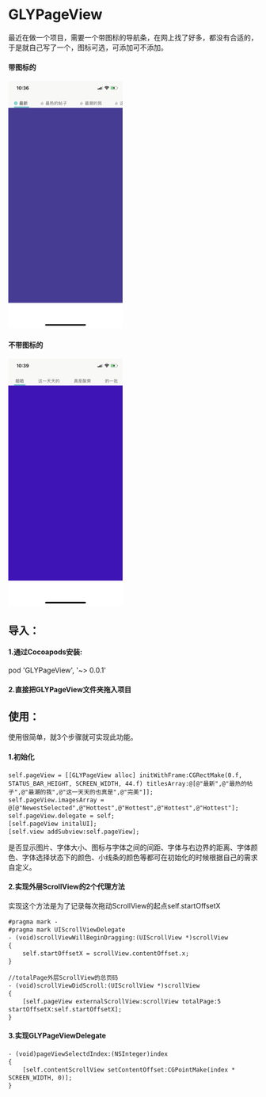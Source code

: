 # GLYPageView

最近在做一个项目，需要一个带图标的导航条，在网上找了好多，都没有合适的，于是就自己写了一个，图标可选，可添加可不添加。

#### 带图标的

![Image text](https://github.com/Jason318/GLYPageView/blob/master/READMEIMAGES/EE53655F1A5B8DE0F21E7801B592A60F.gif)

#### 不带图标的

![Image text](https://github.com/Jason318/GLYPageView/blob/master/READMEIMAGES/8A1A06E02C6808FEC7020555C310E062.gif)

## 导入：

#### 1.通过Cocoapods安装:

pod 'GLYPageView', '~> 0.0.1'

#### 2.直接把GLYPageView文件夹拖入项目

## 使用：

使用很简单，就3个步骤就可实现此功能。

#### 1.初始化

```
self.pageView = [[GLYPageView alloc] initWithFrame:CGRectMake(0.f, STATUS_BAR_HEIGHT, SCREEN_WIDTH, 44.f) titlesArray:@[@"最新",@"最热的帖子",@"最潮的我",@"这一天天的也真是",@"完美"]];
self.pageView.imagesArray = @[@"NewestSelected",@"Hottest",@"Hottest",@"Hottest",@"Hottest"];
self.pageView.delegate = self;
[self.pageView initalUI];
[self.view addSubview:self.pageView];
```
是否显示图片、字体大小、图标与字体之间的间距、字体与右边界的距离、字体颜色、字体选择状态下的颜色、小线条的颜色等都可在初始化的时候根据自己的需求自定义。

#### 2.实现外层ScrollView的2个代理方法

实现这个方法是为了记录每次拖动ScrollView的起点self.startOffsetX

```
#pragma mark -
#pragma mark UIScrollViewDelegate
- (void)scrollViewWillBeginDragging:(UIScrollView *)scrollView
{
    self.startOffsetX = scrollView.contentOffset.x;
}

//totalPage外层ScrollView的总页码
- (void)scrollViewDidScroll:(UIScrollView *)scrollView
{
    [self.pageView externalScrollView:scrollView totalPage:5 startOffsetX:self.startOffsetX];
}
```

#### 3.实现GLYPageViewDelegate

```
- (void)pageViewSelectdIndex:(NSInteger)index
{
    [self.contentScrollView setContentOffset:CGPointMake(index * SCREEN_WIDTH, 0)];
}
```



